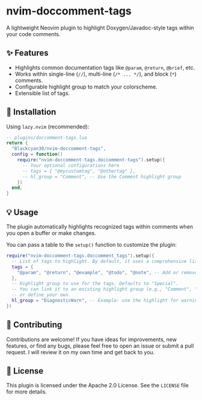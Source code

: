 # nvim-doccomment-tags

A lightweight Neovim plugin to highlight Doxygen/Javadoc-style tags within your code comments.

## ✨ Features

- Highlights common documentation tags like `@param`, `@return`, `@brief`, etc.
- Works within single-line (`//`), multi-line (`/* ... */`), and block (`*`) comments.
- Configurable highlight group to match your colorscheme.
- Extensible list of tags.

## 🚀 Installation

Using `lazy.nvim` (recommended):

```lua
-- plugins/doccomment-tags.lua
return {
  "Blackcyan30/nvim-doccomment-tags",
  config = function()
    require("nvim-doccomment-tags.doccomment-tags").setup({
      -- Your optional configurations here
      -- tags = { "@mycustomtag", "@othertag" },
      -- hl_group = "Comment", -- Use the Comment highlight group
    })
  end,
}
```

## 💡 Usage

The plugin automatically highlights recognized tags within comments when you open a buffer or make changes.

You can pass a table to the `setup()` function to customize the plugin:

```lua
require("nvim-doccomment-tags.doccomment_tags").setup({
  -- List of tags to highlight. By default, it uses a comprehensive list of Doxygen/Javadoc tags.
  tags = {
    "@param", "@return", "@example", "@todo", "@note", -- Add or remove tags as needed
  },
  -- Highlight group to use for the tags. Defaults to "Special".
  -- You can link it to an existing highlight group (e.g., "Comment", "Identifier", "Function")
  -- or define your own.
  hl_group = "DiagnosticWarn", -- Example: use the highlight for warnings
})
```

## 🤝 Contributing

Contributions are welcome! If you have ideas for improvements, new features, or find any bugs, please feel free to open an issue or submit a pull request. I will review it on my own time and get back to you.

## 📄 License

This plugin is licensed under the Apache 2.0 License. See the `LICENSE` file for more details.
